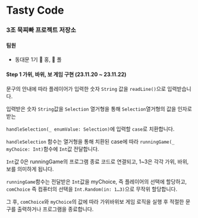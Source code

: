 # Tasty Code

### 3조 묵찌빠 프로젝트 저장소

#### 팀원
- 동대문 1기 🤖 홍, 📸 폴

#### Step 1 가위, 바위, 보 게임 구현 (23.11.20 ~ 23.11.22)

문구의 안내에 따라 플레이어가 입력한 숫자 `String` 값을 `readLine()`으로 입력받습니다.

입력받은 숫자 `String`값을 `Selection` 열거형을 통해 `Selection`열거형의 값을 인자로 받는 

`handleSelection(_ enumValue: Selection)`에 입력할 `case`로 치환합니다.

`handleSelection` 함수는 열거형을 통해 치환된 case에 따라 `runningGame(_ myChoice: Int)`함수에 `Int`값 전달합니다.

`Int`값 0은 runningGame의 프로그램 종료 코드로 연결되고, 1~3은 각각 가위, 바위, 보를 의미하게 됩니다. 

`runningGame`함수는 전달받은 `Int`값을 myChoice, 즉 플레이어의 선택에 할당하고, `comChoice` 즉 컴퓨터의 선택을 `Int.Random(in: 1…3)`으로 무작위 할당합니다.

그 후, `comChoice`와 `myChoice`의 값에 따라 가위바위보 게임 로직을 실행 후 적절한 문구를 출력하거나 프로그램을 종료합니다.
